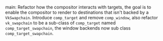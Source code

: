 main: Refactor how the compositor interacts with targets, the goal is to enable
the compositor to render to destinations that isn't backed by a `VkSwapchain`.
Introduce `comp_target` and remove `comp_window`, also refactor `vk_swapchain`
to be a sub-class of `comp_target` named `comp_target_swapchain`, the window
backends now sub class `comp_target_swapchain`.
